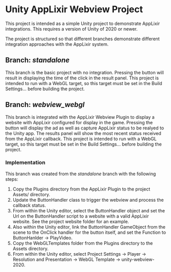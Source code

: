 # Unity AppLixir Webview Project

This project is intended as a simple Unity project to demonstrate AppLixir integrations. This requires a version of Unity of 2020 or newer.

The project is structured so that different branches demonstrate different integration approaches with the AppLixir system.

## Branch: *standalone*
This branch is the basic project with no integration. Pressing the button will result in displaying the time of the click in the result panel. This project is intended to run with a WebGL target, so this target must be set in the Build Settings... before building the project.

## Branch: *webview_webgl*
This branch is integrated with the AppLixir Webview Plugin to display a website with AppLixir configured for display in the game. Pressing the button will display the ad as well as capture AppLixir status to be realyed to the Unity app. The results panel will show the most recent status received from the AppLixir callback. This project is intended to run with a WebGL target, so this target must be set in the Build Settings... before building the project.

### Implementation
This branch was created from the *standalone* branch with the following steps:

1. Copy the Plugins directory from the AppLixir Plugin to the project Assets/ directory.
2. Update the ButtonHandler class to trigger the webview and process the callback status.
3. From within the Unity editor, select the ButtonHandler object and set the Url on the ButtonHandler script to a website with a valid AppLixir website. See the project website folder for an example.
4. Also within the Unity editor, link the ButtonHandler GameObject from the scene to the OnClick handler for the button itself, and set the Function to ButtonHanlder -> PlayVideo.
5. Copy the WebGLTemplates folder from the Plugins directory to the Assets directory.
6. From within the Unity editor, select Project Settings -> Player -> Resolution and Presentation -> WebGL Template -> unity-webview-2020.